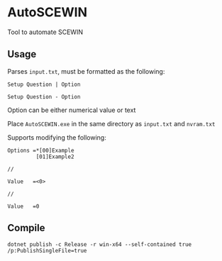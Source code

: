 # AutoSCEWIN
Tool to automate SCEWIN

## Usage
Parses `input.txt`, must be formatted as the following:

`Setup Question | Option`

`Setup Question - Option`

Option can be either numerical value or text

Place `AutoSCEWIN.exe` in the same directory as `input.txt` and `nvram.txt`

Supports modifying the following:

```
Options	=*[00]Example
         [01]Example2

//

Value	=<0>

//

Value	=0
```

## Compile
`dotnet publish -c Release -r win-x64 --self-contained true /p:PublishSingleFile=true`
